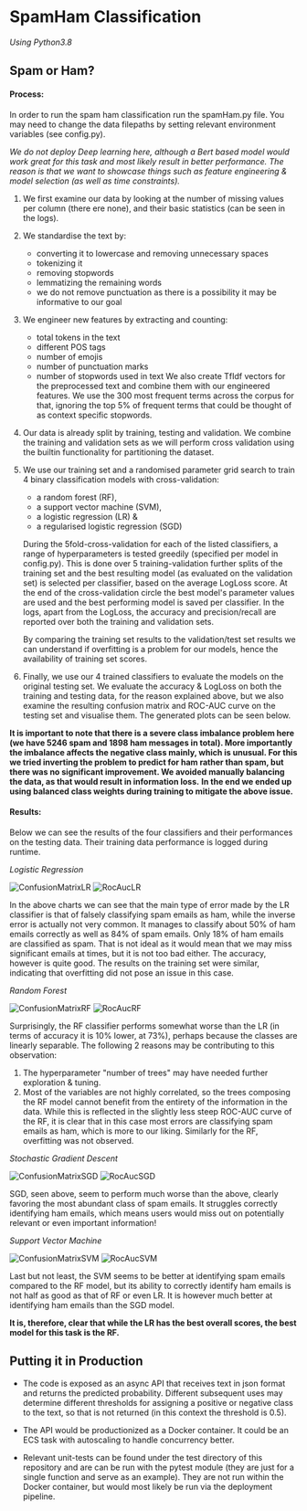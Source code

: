 # SpamHam Classification
_Using Python3.8_


## Spam or Ham?

#### Process:
In order to run the spam ham classification run the spamHam.py file. You may need to change the data filepaths by setting relevant environment variables (see config.py).

*We do not deploy Deep learning here, although a Bert based model would work great for this task and most likely result in better performance. The reason is that we want to showcase things such as feature engineering & model selection (as well as time constraints).*
1. We first examine our data by looking at the number of missing values per column (there ere none), and their basic statistics (can be seen in the logs).
2. We standardise the text by:
    - converting it to lowercase and removing unnecessary spaces
    - tokenizing it
    - removing stopwords
    - lemmatizing the remaining words
    - we do not remove punctuation as there is a possibility it may be informative to our goal 
3. We engineer new features by extracting and counting:
    - total tokens in the text
    - different POS tags
    - number of emojis
    - number of punctuation marks
    - number of stopwords used in text
    We also create TfIdf vectors for the preprocessed text and combine them with our engineered features. We use the 300 most frequent terms across the corpus for that, ignoring the top 5% of frequent terms that could be thought of as context specific stopwords.
4. Our data is already split by training, testing and validation. We combine the training and validation sets as we will perform cross validation using the builtin functionality for partitioning the dataset.
5. We use our training set and a randomised parameter grid search to train 4 binary classification models with cross-validation: 
    - a random forest (RF),
    - a support vector machine (SVM), 
    - a logistic regression (LR) &
    - a regularised logistic regression (SGD)
    
    During the 5fold-cross-validation for each of the listed classifiers, a range of hyperparameters is tested greedily (specified per model in config.py). This is
    done over 5 training-validation further splits of the training set and the best resulting model (as evaluated on the validation set) is selected per classifier, based on the average LogLoss score.
    At the end of the cross-validation circle the best model's parameter values are used and the best performing model is saved per classifier. In the logs, apart from the LogLoss, the accuracy and precision/recall are reported over both the training and validation sets.
    
    By comparing the training set results to the validation/test set results we can understand if overfitting is a problem for our models, hence the availability of training set scores.

5. Finally, we use our 4 trained classifiers to evaluate the models on the original testing set. 
We evaluate the accuracy & LogLoss on both the training and testing data, for the reason explained above, but we also examine the resulting confusion matrix and ROC-AUC curve on the testing set and visualise them. 
The generated plots can be seen below.

**It is important to note that there is a severe class imbalance problem here (we have 5246 spam and 1898 ham messages in total). More importantly the imbalance affects the negative class mainly, which is unusual. For this we tried inverting the problem to predict for ham rather than spam, but there was no significant improvement. We avoided manually balancing the data, as that would result in information loss.**
**In the end we ended up using balanced class weights during training to mitigate the above issue.**


#### Results:
Below we can see the results of the four classifiers and their performances on the testing data. Their training data performance is logged during runtime.

*Logistic Regression*

![ConfusionMatrixLR](./res_balanced/ConfusionMatrixLR.png "ConfusionMatrixLR")
![RocAucLR](./res_balanced/RocAucLR.png "RocAucLR")

In the above charts we can see that the main type of error made by the LR classifier is that of falsely classifying spam emails as ham, while the inverse error is actually not very common. It manages to classify about 50% of ham emails correctly as well as 84% of spam emails. Only 18% of ham emails are classified as spam.
 That is not ideal as it would mean that we may miss significant emails at times, but it is not too bad either. The accuracy, however is quite good. The results on the training set were similar, indicating that overfitting did not pose an issue in this case.

*Random Forest*

![ConfusionMatrixRF](./res_balanced/ConfusionMatrixRF.png "ConfusionMatrixRF")
![RocAucRF](./res_balanced/RocAucRF.png "RocAucRF")

Surprisingly, the RF classifier performs somewhat worse than the LR (in terms of accuracy it is 10% lower, at 73%), perhaps because the classes are linearly separable. The following 2 reasons may be contributing to this observation:
1. The hyperparameter "number of trees" may have needed further exploration & tuning.
2. Most of the variables are not highly correlated, so the trees composing the RF model cannot benefit from the entirety of the information in the data.
While this is reflected in the slightly less steep ROC-AUC curve of the RF, it is clear that in this case most errors are classifying spam emails as ham, which is more to our liking. Similarly for the RF, overfitting was not observed.

*Stochastic Gradient Descent*

![ConfusionMatrixSGD](./res_balanced/ConfusionMatrixSGD.png "ConfusionMatrixSGD")
![RocAucSGD](./res_balanced/RocAucSGD.png "RocAucRF")  

SGD, seen above, seem to perform much worse than the above, clearly favoring the most abundant class of spam emails. 
It struggles correctly identifying ham emails, which means users would miss out on potentially relevant or even important information! 

*Support Vector Machine*

![ConfusionMatrixSVM](./res_balanced/ConfusionMatrixSVM.png "ConfusionMatrixSVM")
![RocAucSVM](./res_balanced/RocAucSVM.png "RocAucSVM")  

Last but not least, the SVM seems to be better at identifying spam emails compared to the RF model, but its ability to correctly identify ham emails is not half as good as that of RF or even LR. 
It is however much better at identifying ham emails than the SGD model.

**It is, therefore, clear that while the LR has the best overall scores, the best model for this task is the RF.**

## Putting it in Production

- The code is exposed as an async API that receives text in json format and returns the predicted probability. Different subsequent uses may determine different thresholds for assigning a positive or negative class to the text, so that is not returned (in this context the threshold is 0.5).
- The API would be productionized as a Docker container. It could be an ECS task with autoscaling to handle concurrency better. 

- Relevant unit-tests can be found under the test directory of this repository and are can be run with the pytest module (they are just for a single function and serve as an example). They are not run within the Docker container, but would most likely be run via the deployment pipeline.
